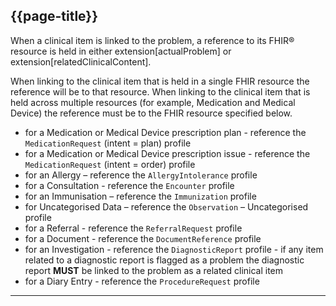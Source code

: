 ## {{page-title}}

When a clinical item is linked to the problem, a reference to its FHIR® resource is held in either extension[actualProblem] or extension[relatedClinicalContent].

When linking to the clinical item that is held in a single FHIR resource the reference will be to that resource. When linking to the clinical item that is held across multiple resources (for example, Medication and Medical Device) the reference must be to the FHIR resource specified below.

- for a Medication or Medical Device prescription plan - reference the `MedicationRequest` (intent = plan) profile
- for a Medication or Medical Device prescription issue - reference the `MedicationRequest` (intent = order) profile
- for an Allergy – reference the `AllergyIntolerance` profile
- for a Consultation - reference the `Encounter` profile
- for an Immunisation – reference the `Immunization` profile
- for Uncategorised Data – reference the `Observation` – Uncategorised profile
- for a Referral - reference the `ReferralRequest` profile
- for a Document - reference the `DocumentReference` profile
- for an Investigation - reference the `DiagnosticReport` profile - if any item related to a diagnostic report is flagged as a problem the diagnostic report **MUST** be linked to the problem as a related clinical item
- for a Diary Entry - reference the `ProcedureRequest` profile

---
